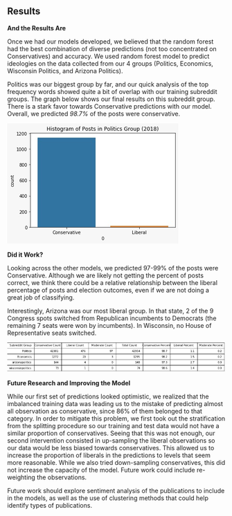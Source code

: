 ## Results

**And the Results Are**

Once we had our models developed, we believed that the random forest had the best combination of diverse predictions (not too concentrated on Conservatives) and accuracy. We used random forest model to predict ideologies on the data collected from our 4 groups (Politics, Economics, Wisconsin Politics, and Arizona Politics).

Politics was our biggest group by far, and our quick analysis of the top frequency words showed quite a bit of overlap with our training subreddit groups. The graph below shows our final results on this subreddit group. There is a stark favor towards Conservative predictions with our model. Overall, we predicted *98.7%* of the posts were conservative.

<img src="./../images/Prediction_results.jpeg?raw=true"/>



**Did it Work?**

Looking across the other models, we predicted 97-99% of the posts were Conservative. Although we are likely not getting the percent of posts correct, we think there could be a relative relationship between the liberal percentage of posts and election outcomes, even if we are not doing a great job of classifying.

Interestingly, Arizona was our most liberal group. In that state, 2 of the 9 Congress spots switched from Republican incumbents to Democrats (the remaining 7 seats were won by incumbents). In Wisconsin, no House of Representative seats switched.

<img src="./../images/test-groups.jpeg?raw=true"/>



**Future Research and Improving the Model**

While our first set of predictions looked optimistic, we realized that the imbalanced training data was leading us to the mistake of predicting almost all observation as conservative, since 86% of them belonged to that category. In order to mitigate this problem, we first took out the stratification from the splitting procedure so our training and test data would not have a similar proportion of conservatives. Seeing that this was not enough, our second intervention consisted in up-sampling the liberal observations so our data would be less biased towards conservatives. This allowed us to increase the proportion of liberals in the predictions to levels that seem more reasonable. While we also tried down-sampling conservatives, this did not increase the capacity of the model. Future work could include re-weighting the observations.

Future work should explore sentiment analysis of the publications to include in the models, as well as the use of clustering methods that could help identify types of publications.
